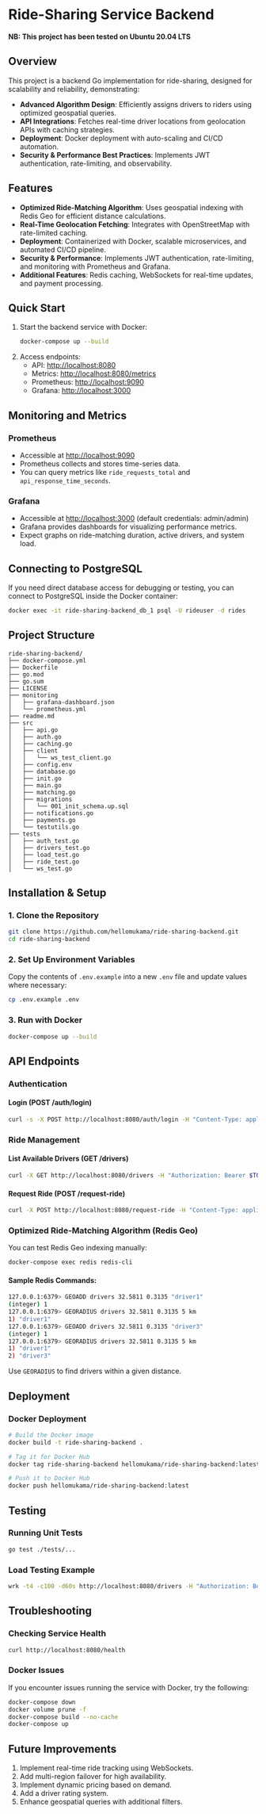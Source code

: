 # Ride-Sharing Service Backend

**NB: This project has been tested on Ubuntu 20.04 LTS**

## Overview

This project is a backend Go implementation for ride-sharing, designed for scalability and reliability, demonstrating:

- **Advanced Algorithm Design**: Efficiently assigns drivers to riders using optimized geospatial queries.
- **API Integrations**: Fetches real-time driver locations from geolocation APIs with caching strategies.
- **Deployment**: Docker deployment with auto-scaling and CI/CD automation.
- **Security & Performance Best Practices**: Implements JWT authentication, rate-limiting, and observability.

## Features

- **Optimized Ride-Matching Algorithm**: Uses geospatial indexing with Redis Geo for efficient distance calculations.
- **Real-Time Geolocation Fetching**: Integrates with OpenStreetMap with rate-limited caching.
- **Deployment**: Containerized with Docker, scalable microservices, and automated CI/CD pipeline.
- **Security & Performance**: Implements JWT authentication, rate-limiting, and monitoring with Prometheus and Grafana.
- **Additional Features**: Redis caching, WebSockets for real-time updates, and payment processing.

## Quick Start

1. Start the backend service with Docker:
   ```bash
   docker-compose up --build
   ```
2. Access endpoints:
   - API: [http://localhost:8080](http://localhost:8080)
   - Metrics: [http://localhost:8080/metrics](http://localhost:8080/metrics)
   - Prometheus: [http://localhost:9090](http://localhost:9090)
   - Grafana: [http://localhost:3000](http://localhost:3000)

## Monitoring and Metrics

### Prometheus
- Accessible at [http://localhost:9090](http://localhost:9090)
- Prometheus collects and stores time-series data.
- You can query metrics like `ride_requests_total` and `api_response_time_seconds`.

### Grafana
- Accessible at [http://localhost:3000](http://localhost:3000) (default credentials: admin/admin)
- Grafana provides dashboards for visualizing performance metrics.
- Expect graphs on ride-matching duration, active drivers, and system load.

## Connecting to PostgreSQL

If you need direct database access for debugging or testing, you can connect to PostgreSQL inside the Docker container:
```bash
docker exec -it ride-sharing-backend_db_1 psql -U rideuser -d rides
```

## Project Structure

```
ride-sharing-backend/
├── docker-compose.yml
├── Dockerfile
├── go.mod
├── go.sum
├── LICENSE
├── monitoring
│   ├── grafana-dashboard.json
│   └── prometheus.yml
├── readme.md
├── src
│   ├── api.go
│   ├── auth.go
│   ├── caching.go
│   ├── client
│   │   └── ws_test_client.go
│   ├── config.env
│   ├── database.go
│   ├── init.go
│   ├── main.go
│   ├── matching.go
│   ├── migrations
│   │   └── 001_init_schema.up.sql
│   ├── notifications.go
│   ├── payments.go
│   └── testutils.go
├── tests
│   ├── auth_test.go
│   ├── drivers_test.go
│   ├── load_test.go
│   ├── ride_test.go
│   └── ws_test.go
```

## Installation & Setup

### 1. Clone the Repository

```bash
git clone https://github.com/hellomukama/ride-sharing-backend.git
cd ride-sharing-backend
```

### 2. Set Up Environment Variables

Copy the contents of `.env.example` into a new `.env` file and update values where necessary:

```bash
cp .env.example .env
```

### 3. Run with Docker

```bash
docker-compose up --build
```

## API Endpoints

### Authentication

#### Login (POST /auth/login)
```bash
curl -s -X POST http://localhost:8080/auth/login -H "Content-Type: application/json" -d '{"username":"testuser","user_id":123,"role":"rider"}' | jq
```

### Ride Management

#### List Available Drivers (GET /drivers)
```bash
curl -X GET http://localhost:8080/drivers -H "Authorization: Bearer $TOKEN" | jq
```

#### Request Ride (POST /request-ride)
```bash
curl -X POST http://localhost:8080/request-ride -H "Content-Type: application/json" -H "Authorization: Bearer $TOKEN" -d '{"lat":0.3135,"lng":32.5805}' | jq
```

### Optimized Ride-Matching Algorithm (Redis Geo)

You can test Redis Geo indexing manually:

```bash
docker-compose exec redis redis-cli
```

#### Sample Redis Commands:
```bash
127.0.0.1:6379> GEOADD drivers 32.5811 0.3135 "driver1"
(integer) 1
127.0.0.1:6379> GEORADIUS drivers 32.5811 0.3135 5 km
1) "driver1"
127.0.0.1:6379> GEOADD drivers 32.5811 0.3135 "driver3"
(integer) 1
127.0.0.1:6379> GEORADIUS drivers 32.5811 0.3135 5 km
1) "driver1"
2) "driver3"
```

Use `GEORADIUS` to find drivers within a given distance.

## Deployment

### Docker Deployment

```bash
# Build the Docker image
docker build -t ride-sharing-backend .

# Tag it for Docker Hub
docker tag ride-sharing-backend hellomukama/ride-sharing-backend:latest

# Push it to Docker Hub
docker push hellomukama/ride-sharing-backend:latest
```

## Testing

### Running Unit Tests
```bash
go test ./tests/...
```

### Load Testing Example
```bash
wrk -t4 -c100 -d60s http://localhost:8080/drivers -H "Authorization: Bearer $TOKEN"
```

## Troubleshooting

### Checking Service Health
```bash
curl http://localhost:8080/health
```

### Docker Issues
If you encounter issues running the service with Docker, try the following:
```bash
docker-compose down
docker volume prune -f
docker-compose build --no-cache
docker-compose up
```

## Future Improvements
1. Implement real-time ride tracking using WebSockets.
2. Add multi-region failover for high availability.
3. Implement dynamic pricing based on demand.
4. Add a driver rating system.
5. Enhance geospatial queries with additional filters.

